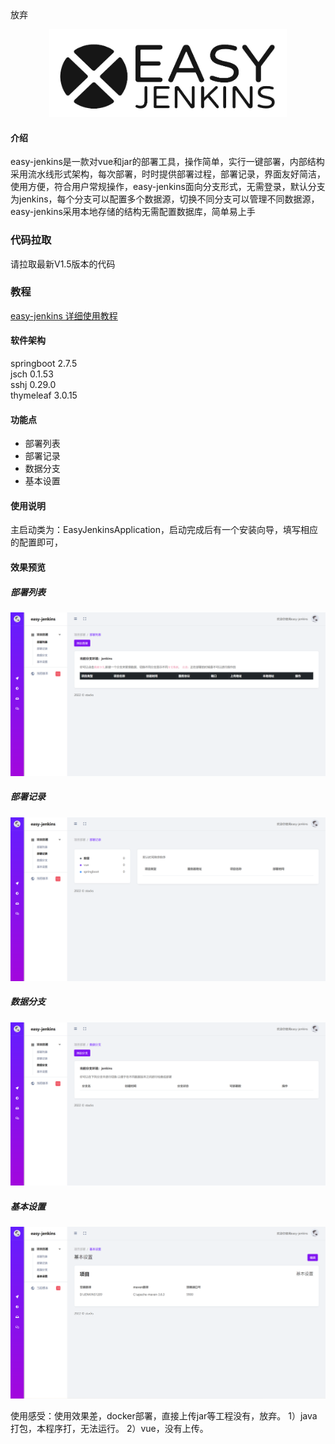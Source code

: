 放弃

<p align=center>
    <img src="./logo.png" width="380" height="140" alt="logo" title="logo" />
</p>

#### 介绍

easy-jenkins是一款对vue和jar的部署工具，操作简单，实行一键部署，内部结构采用流水线形式架构，每次部署，时时提供部署过程，部署记录，界面友好简洁，使用方便，符合用户常规操作，easy-jenkins面向分支形式，无需登录，默认分支为jenkins，每个分支可以配置多个数据源，切换不同分支可以管理不同数据源，easy-jenkins采用本地存储的结构无需配置数据库，简单易上手

### 代码拉取
请拉取最新V1.5版本的代码

### 教程

[easy-jenkins 详细使用教程](https://tanyongpeng.blog.csdn.net/article/details/128223343)

#### 软件架构
springboot 2.7.5<br/>
jsch 0.1.53<br/>
sshj 0.29.0<br/>
thymeleaf 3.0.15<br/>

#### 功能点

- 部署列表
- 部署记录
- 数据分支
- 基本设置

#### 使用说明

主启动类为：EasyJenkinsApplication，启动完成后有一个安装向导，填写相应的配置即可，

#### 效果预览

##### 部署列表
![输入图片说明](home.png)
##### 部署记录
![输入图片说明](record.png)
##### 数据分支
![输入图片说明](branch.png)
##### 基本设置
![输入图片说明](settings2.png)

使用感受：使用效果差，docker部署，直接上传jar等工程没有，放弃。
1）java打包，本程序打，无法运行。
2）vue，没有上传。